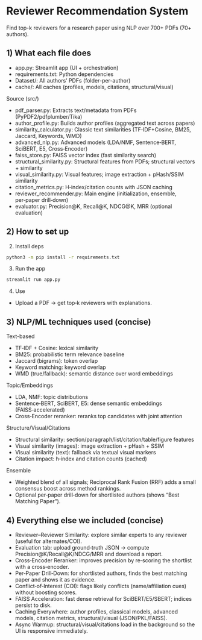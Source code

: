 # Reviewer Recommendation System 
Find top-k reviewers for a research paper using NLP over 700+ PDFs (70+ authors).

## 1) What each file does

- app.py: Streamlit app (UI + orchestration)
- requirements.txt: Python dependencies
- Dataset/: All authors’ PDFs (folder-per-author)
- cache/: All caches (profiles, models, citations, structural/visual)

Source (src/)
- pdf_parser.py: Extracts text/metadata from PDFs (PyPDF2/pdfplumber/Tika)
- author_profile.py: Builds author profiles (aggregated text across papers)
- similarity_calculator.py: Classic text similarities (TF‑IDF+Cosine, BM25, Jaccard, Keywords, WMD)
- advanced_nlp.py: Advanced models (LDA/NMF, Sentence‑BERT, SciBERT, E5, Cross‑Encoder)
- faiss_store.py: FAISS vector index (fast similarity search)
- structural_similarity.py: Structural features from PDFs; structural vectors + similarity
- visual_similarity.py: Visual features; image extraction + pHash/SSIM similarity
- citation_metrics.py: H‑index/citation counts with JSON caching
- reviewer_recommender.py: Main engine (initialization, ensemble, per‑paper drill‑down)
- evaluator.py: Precision@K, Recall@K, NDCG@K, MRR (optional evaluation)

## 2) How to set up

2. Install deps
```bash
python3 -m pip install -r requirements.txt
```

3. Run the app
```bash
streamlit run app.py
```
4. Use
- Upload a PDF → get top‑k reviewers with explanations.

## 3) NLP/ML techniques used (concise)

Text-based
- TF‑IDF + Cosine: lexical similarity
- BM25: probabilistic term relevance baseline
- Jaccard (bigrams): token overlap
- Keyword matching: keyword overlap
- WMD (true/fallback): semantic distance over word embeddings

Topic/Embeddings
- LDA, NMF: topic distributions
- Sentence‑BERT, SciBERT, E5: dense semantic embeddings (FAISS‑accelerated)
- Cross‑Encoder reranker: reranks top candidates with joint attention

Structure/Visual/Citations
- Structural similarity: section/paragraph/list/citation/table/figure features
- Visual similarity (images): image extraction + pHash + SSIM
- Visual similarity (text): fallback via textual visual markers
- Citation impact: h‑index and citation counts (cached)

Ensemble
- Weighted blend of all signals; Reciprocal Rank Fusion (RRF) adds a small consensus boost across method rankings.
- Optional per‑paper drill‑down for shortlisted authors (shows “Best Matching Paper”).
 
## 4) Everything else we included (concise)
 
- Reviewer–Reviewer Similarity: explore similar experts to any reviewer (useful for alternates/COI).
- Evaluation tab: upload ground‑truth JSON → compute Precision@K/Recall@K/NDCG/MRR and download a report.
- Cross‑Encoder Reranker: improves precision by re‑scoring the shortlist with a cross‑encoder.
- Per‑Paper Drill‑Down: for shortlisted authors, finds the best matching paper and shows it as evidence.
- Conflict‑of‑Interest (COI): flags likely conflicts (name/affiliation cues) without boosting scores.
- FAISS Acceleration: fast dense retrieval for SciBERT/E5/SBERT; indices persist to disk.
- Caching Everywhere: author profiles, classical models, advanced models, citation metrics, structural/visual (JSON/PKL/FAISS).
- Async Warmup: structural/visual/citations load in the background so the UI is responsive immediately.

